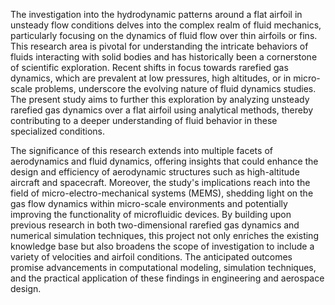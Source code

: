 The investigation into the hydrodynamic patterns around a flat airfoil in unsteady flow conditions delves into the complex realm of fluid mechanics, particularly focusing on the dynamics of fluid flow over thin airfoils or fins. This research area is pivotal for understanding the intricate behaviors of fluids interacting with solid bodies and has historically been a cornerstone of scientific exploration. Recent shifts in focus towards rarefied gas dynamics, which are prevalent at low pressures, high altitudes, or in micro-scale problems, underscore the evolving nature of fluid dynamics studies. The present study aims to further this exploration by analyzing unsteady rarefied gas dynamics over a flat airfoil using analytical methods, thereby contributing to a deeper understanding of fluid behavior in these specialized conditions.

The significance of this research extends into multiple facets of aerodynamics and fluid dynamics, offering insights that could enhance the design and efficiency of aerodynamic structures such as high-altitude aircraft and spacecraft. Moreover, the study's implications reach into the field of micro-electro-mechanical systems (MEMS), shedding light on the gas flow dynamics within micro-scale environments and potentially improving the functionality of microfluidic devices. By building upon previous research in both two-dimensional rarefied gas dynamics and numerical simulation techniques, this project not only enriches the existing knowledge base but also broadens the scope of investigation to include a variety of velocities and airfoil conditions. The anticipated outcomes promise advancements in computational modeling, simulation techniques, and the practical application of these findings in engineering and aerospace design.
